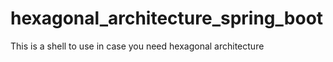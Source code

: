 # hexagonal_architecture_spring_boot
This is a shell to use in case you need hexagonal architecture
